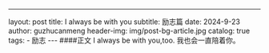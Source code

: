
---
layout:     post
title:      I always be with you
subtitle:   励志篇
date:       2024-9-23
author:     guzhucanmeng
header-img: img/post-bg-article.jpg
catalog: true
tags:
    - 励志
                               --- 
      ####正文
    I always be with you,too.
    我也会一直陪着你。
